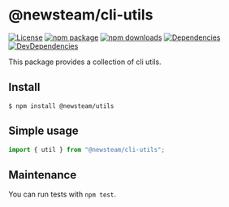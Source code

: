 # @newsteam/cli-utils

[![License](https://img.shields.io/npm/l/@newsteam/cli-utils.svg)](https://github.com/feight/packages/blob/master/LICENSE)
[![npm package](https://img.shields.io/npm/v/@newsteam/cli-utils/latest.svg)](https://www.npmjs.com/package/@newsteam/cli-utils)
[![npm downloads](https://img.shields.io/npm/dm/@newsteam/cli-utils.svg)](https://www.npmjs.com/package/@newsteam/cli-utils)
[![Dependencies](https://img.shields.io/david/feight/packages.svg?path=packages%2Futils)](https://david-dm.org/feight/packages?path=packages/utils)
[![DevDependencies](https://img.shields.io/david/feight/packages.svg?path=packages%2Futils)](https://david-dm.org/feight/packages?type=dev&path=packages/utils)

This package provides a collection of cli utils.

## Install

```
$ npm install @newsteam/utils
```
## Simple usage

```js
import { util } from "@newsteam/cli-utils";

```
## Maintenance

You can run tests with `npm test`.
